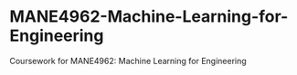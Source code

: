 # MANE4962-Machine-Learning-for-Engineering
Coursework for MANE4962: Machine Learning for Engineering
